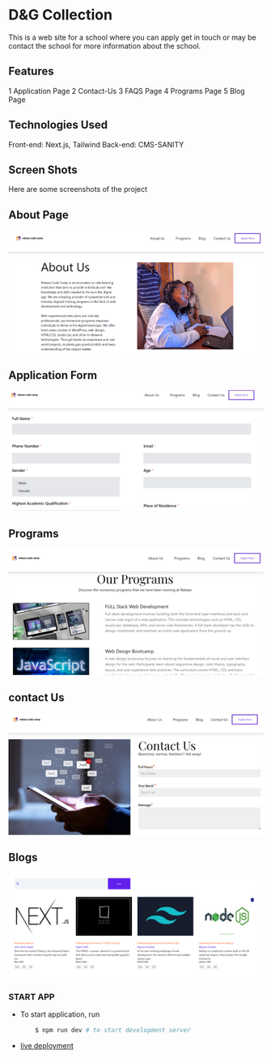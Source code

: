 # D&G Collection

This is a web site for a school where you can apply get in touch or may be contact the school for more information about the school.

## Features

1 Application Page
2 Contact-Us
3 FAQS Page
4 Programs Page
5 Blog Page

## Technologies Used

Front-end: Next.js, Tailwind
Back-end: CMS-SANITY

## Screen Shots

Here are some screenshots of the project

## About Page

![About Page!](./public//screenshots-readme//aboutus.PNG)

## Application Form

![Luxury Segment!](./public//screenshots-readme//apply.PNG)

## Programs

![Programs!](public/screenshots-readme//programms.PNG)

## contact Us

![contact Us!](public//screenshots-readme//contact-us.PNG)

## Blogs

![Blogs page!](public//screenshots-readme//blogcards.PNG)

### START APP

- To start application, run

  ```bash
      $ npm run dev # to start development server
  ```

- [live deployment](https://rebase-cc-frontend-git-feat-sa-780849-ngoran-aristides-projects.vercel.app/)
